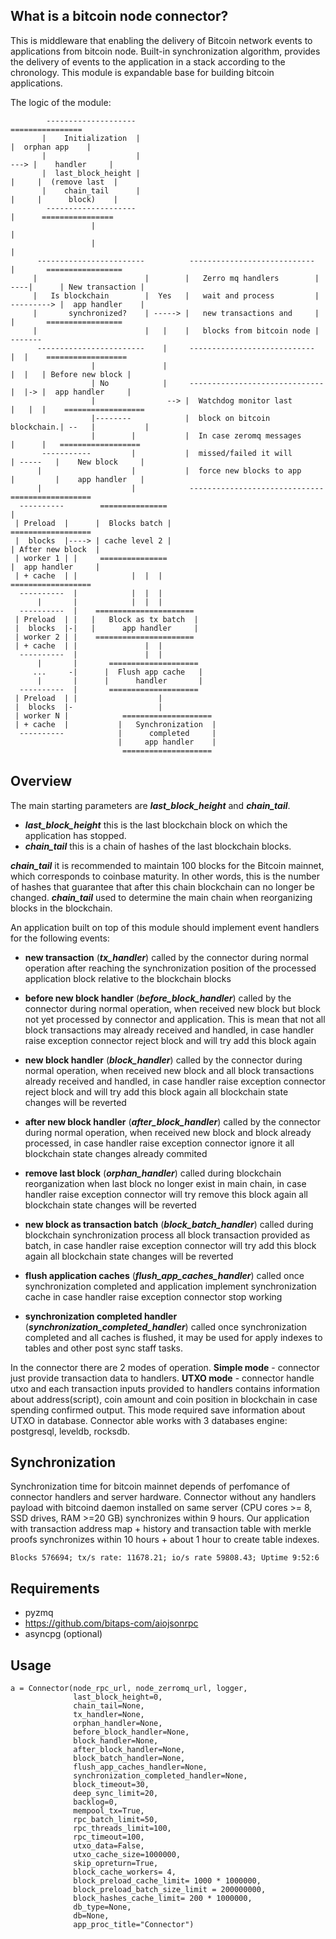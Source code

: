 ## What is a bitcoin node connector?
This is middleware that enabling the delivery of Bitcoin network events to applications from bitcoin node. 
Built-in synchronization algorithm, provides the delivery of events to the application in a stack according
to the chronology.  This module is expandable base for building bitcoin applications.

The logic of the module:
 

            --------------------                                                     ================
           |    Initialization  |                                                   |  orphan app    |
           |                    |                                              ---> |    handler     |
           |  last_block_height |                                             |     |  (remove last  |
           |    chain_tail      |                                             |     |      block)    |
            --------------------                                              |      ================
                      |                                                       |
                      |                                                       |
          ------------------------          ----------------------------      |       =================
         |                        |        |   Zerro mq handlers        | ----|      | New transaction |
         |   Is blockchain        |  Yes   |   wait and process         | ---------> |  app handler    |
         |       synchronized?    | -----> |   new transactions and     |     |       =================
         |                        |   |    |   blocks from bitcoin node | -------
          ------------------------    |     ----------------------------      |  |    ==================
                      |               |                                       |  |   | Before new block |
                      | No            |     ------------------------------    |  |-> |  app handler     |
                      |                --> |  Watchdog monitor last       |   |  |    ==================
                      |--------            |  block on bitcoin blockchain.| --   |           |
                      |        |           |  In case zeromq messages     |      |   ==================
           -----------         |           |  missed/failed it will       | -----   |    New block     |
          |                    |           |  force new blocks to app     |         |    app handler   |
          |                    |            ------------------------------           ==================
      ----------        ===============                                                       |
     | Preload  |      |  Blocks batch |                                              ==================
     |  blocks  |----> | cache level 2 |                                             | After new block  |
     | worker 1 | |     ===============                                              |  app handler     |
     | + cache  | |            |  |  |                                                ==================
      ----------  |            |  |  |
          |       |            |  |  |
      ----------  |    ====================== 
     | Preload  | |   |   Block as tx batch  |
     |  blocks  |-|   |      app handler     |
     | worker 2 | |    ======================   
     | + cache  | |               |  |    
      ----------  |               |  |
          |       |       ====================
         ...     -|      |  Flush app cache   |
          |       |      |      handler       |
      ----------  |       ====================
     | Preload  | |                  |
     |  blocks  |-                   | 
     | worker N |            ====================
     | + cache  |           |   Synchronization  |
      ----------            |      completed     |
                            |     app handler    |
                             ====================
                             
## Overview

  The main starting parameters are _**last_block_height**_ and _**chain_tail**_.
  - _**last_block_height**_ this is the last blockchain block on which the application has stopped.
  - _**chain_tail**_ this is a chain of hashes of the last blockchain blocks.
  
  _**chain_tail**_ it is recommended to maintain 100 blocks for the Bitcoin mainnet, which corresponds to coinbase maturity.
  In other words, this is the number of hashes that guarantee that after this chain blockchain can no longer be changed.
  _**chain_tail**_ used to determine the main chain when reorganizing blocks in the blockchain.
  

An application built on top of this module should implement event handlers for the following events:
  
  - **new transaction** (_**tx_handler**_) called by the connector during normal operation after reaching the synchronization 
  position of the processed application block relative to the blockchain blocks
  
  - **before new block handler** (_**before_block_handler**_)  called by the connector during normal operation, when received new
  block but block not yet processed by connector and application. This is mean that not all block transactions may already
  received and handled, in case handler raise exception connector reject block and will try add this block again
  
  - **new block handler** (_**block_handler**_)  called by the connector during normal operation, when received new
  block and all block transactions already received and handled, in case handler raise exception connector 
  reject block and will try add this block again all blockchain state changes will be reverted
  
  - **after new block handler** (_**after_block_handler**_)  called by the connector during normal operation, 
  when received new block and block already processed, in case handler raise exception connector ignore it 
  all blockchain state changes already commited 
  
  
  - **remove last block** (_**orphan_handler**_) called during blockchain reorganization when last block no longer exist
  in main chain, in case handler raise exception connector will try remove this block again 
  all blockchain state changes will be reverted
  
  
  - **new block as transaction batch**  (_**block_batch_handler**_) called during blockchain synchronization process all
  block transaction provided as batch, in case handler raise exception connector will try add this block again 
  all blockchain state changes will be reverted
  
  - **flush application caches** (**_flush_app_caches_handler_**) called once synchronization completed and application
  implement synchronization cache in case handler raise exception connector stop working
  
  - **synchronization completed handler** (_**synchronization_completed_handler**_) called once synchronization completed 
  and all caches is flushed, it may be used for apply indexes to tables and other post sync staff tasks.
  
  
  In the connector there are 2 modes of operation. **Simple mode** - connector just provide transaction data to handlers.
  **UTXO mode** - connector handle utxo and each transaction inputs provided to handlers contains information about 
  address(script), coin amount and coin position in blockchain in case spending confirmed output. This mode required save
  information about UTXO in database. Connector able works with 3 databases engine: postgresql, leveldb, rocksdb.
  
  
## Synchronization

Synchronization time for bitcoin mainnet depends of perfomance of connector handlers and server hardware. Connector without
any handlers payload with bitcoind daemon installed on same server (CPU cores >= 8, SSD drives, RAM >=20 GB) 
synchronizes within 9 hours. Our application with transaction address map + history and transaction table with merkle proofs
  synchronizes within 10 hours + about 1 hour to create table indexes. 
  
    Blocks 576694; tx/s rate: 11678.21; io/s rate 59808.43; Uptime 9:52:6 
  

## Requirements

  - pyzmq
  - https://github.com/bitaps-com/aiojsonrpc
  - asyncpg (optional) 
  

## Usage

    a = Connector(node_rpc_url, node_zerromq_url, logger,
                  last_block_height=0,
                  chain_tail=None,
                  tx_handler=None,
                  orphan_handler=None,
                  before_block_handler=None,
                  block_handler=None,
                  after_block_handler=None,
                  block_batch_handler=None,
                  flush_app_caches_handler=None,
                  synchronization_completed_handler=None,
                  block_timeout=30,
                  deep_sync_limit=20,
                  backlog=0,
                  mempool_tx=True,
                  rpc_batch_limit=50,
                  rpc_threads_limit=100,
                  rpc_timeout=100,
                  utxo_data=False,
                  utxo_cache_size=1000000,
                  skip_opreturn=True,
                  block_cache_workers= 4,
                  block_preload_cache_limit= 1000 * 1000000,
                  block_preload_batch_size_limit = 200000000,
                  block_hashes_cache_limit= 200 * 1000000,
                  db_type=None,
                  db=None,
                  app_proc_title="Connector")
                  
